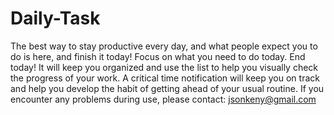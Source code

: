 # Daily-Task
The best way to stay productive every day, and what people expect you to do is here, and finish it today! Focus on what you need to do today.  End today! It will keep you organized and use the list to help you visually check the progress of your work. A critical time notification will keep you on track and help you develop the habit of getting ahead of your usual routine.
If you encounter any problems during use, please contact: jsonkeny@gmail.com
